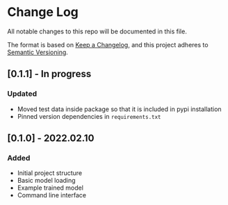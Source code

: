 # Change Log
All notable changes to this repo will be documented in this file.

The format is based on [Keep a Changelog](http://keepachangelog.com/), 
and this project adheres to [Semantic Versioning](http://semver.org/).

## [0.1.1] - In progress

### Updated
- Moved test data inside package so that it is included in pypi installation
- Pinned version dependencies in `requirements.txt`

## [0.1.0] - 2022.02.10

### Added
- Initial project structure
- Basic model loading
- Example trained model
- Command line interface